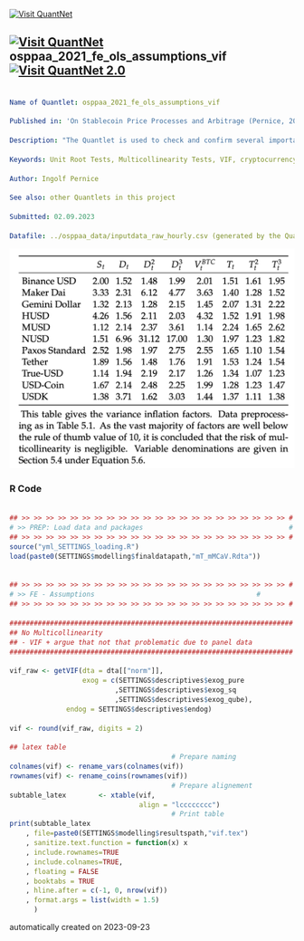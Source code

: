 [<img src="https://github.com/QuantLet/Styleguide-and-FAQ/blob/master/pictures/banner.png" width="1100" alt="Visit QuantNet">](http://quantlet.de/)

## [<img src="https://github.com/QuantLet/Styleguide-and-FAQ/blob/master/pictures/qloqo.png" alt="Visit QuantNet">](http://quantlet.de/) **osppaa_2021_fe_ols_assumptions_vif** [<img src="https://github.com/QuantLet/Styleguide-and-FAQ/blob/master/pictures/QN2.png" width="60" alt="Visit QuantNet 2.0">](http://quantlet.de/)

```yaml

Name of Quantlet: osppaa_2021_fe_ols_assumptions_vif

Published in: 'On Stablecoin Price Processes and Arbitrage (Pernice, 2021)'

Description: "The Quantlet is used to check and confirm several important assumptions (no multicollinearity, no omitted variable bias, no measurement error, and no unit roots) that are necessary for the robustness of the panel data model. It saves the results of the multicollinearity in LaTeX tables for further use."

Keywords: Unit Root Tests, Multicollinearity Tests, VIF, cryptocurrency, pricing

Author: Ingolf Pernice

See also: other Quantlets in this project

Submitted: 02.09.2023

Datafile: ../osppaa_data/inputdata_raw_hourly.csv (generated by the Quantlet osppaa_prepare_data)

```

![Picture1](vif.png)

### R Code
```r

## >> >> >> >> >> >> >> >> >> >> >> >> >> >> >> >> >> >> >> >> >> >> #
# >> PREP: Load data and packages                                    #
## >> >> >> >> >> >> >> >> >> >> >> >> >> >> >> >> >> >> >> >> >> >> #
source("yml_SETTINGS_loading.R")
load(paste0(SETTINGS$modelling$finaldatapath,"mT_mMCaV.Rdta"))


## >> >> >> >> >> >> >> >> >> >> >> >> >> >> >> >> >> >> >> >> >> >> #
# >> FE - Assumptions                                        #
## >> >> >> >> >> >> >> >> >> >> >> >> >> >> >> >> >> >> >> >> >> >> #

######################################################################
## No Multicollinearity
## - VIF + argue that not that problematic due to panel data
######################################################################

vif_raw <- getVIF(dta = dta[["norm"]],
                  exog = c(SETTINGS$descriptives$exog_pure
                          ,SETTINGS$descriptives$exog_sq
                          ,SETTINGS$descriptives$exog_qube),
              endog = SETTINGS$descriptives$endog)

vif <- round(vif_raw, digits = 2)

## latex table
                                        # Prepare naming
colnames(vif) <- rename_vars(colnames(vif))
rownames(vif) <- rename_coins(rownames(vif))
                                        # Prepare alignement
subtable_latex        <- xtable(vif,
                                align = "lcccccccc")
                                        # Print table
print(subtable_latex
    , file=paste0(SETTINGS$modelling$resultspath,"vif.tex")
    , sanitize.text.function = function(x) x
    , include.rownames=TRUE
    , include.colnames=TRUE,
    , floating = FALSE
    , booktabs = TRUE
    , hline.after = c(-1, 0, nrow(vif))
    , format.args = list(width = 1.5)
      )

```

automatically created on 2023-09-23